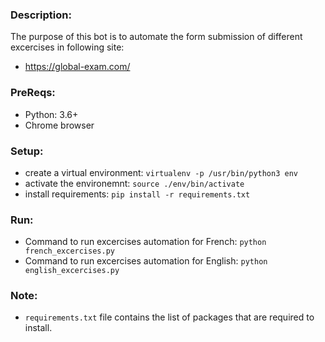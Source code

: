 ### Description:
The purpose of this bot is to automate the form submission of different excercises in following site:
* https://global-exam.com/
### PreReqs:
* Python: 3.6+
* Chrome browser

### Setup:
* create a virtual environment: `virtualenv -p /usr/bin/python3 env`
* activate the environemnt: `source ./env/bin/activate`
* install requirements: `pip install -r requirements.txt`

### Run:
* Command to run excercises automation for French: `python french_excercises.py`
* Command to run excercises automation for English: `python english_excercises.py`

### Note:
*  `requirements.txt` file contains the list of packages that are required to install.